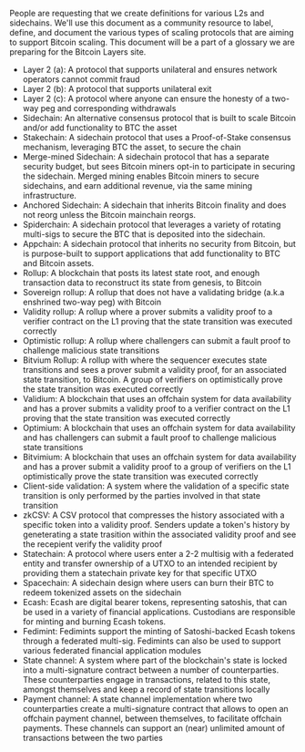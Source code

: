 People are requesting that we create definitions for various L2s and sidechains. We'll use this document as a community resource to label, define, and document the various types of scaling protocols that are aiming to support Bitcoin scaling. This document will be a part of a glossary we are preparing for the Bitcoin Layers site.

- Layer 2 (a): A protocol that supports unilateral and ensures network operators cannot commit fraud
- Layer 2 (b): A protocol that supports unilateral exit
- Layer 2 (c): A protocol where anyone can ensure the honesty of a two-way peg and corresponding withdrawals
- Sidechain: An alternative consensus protocol that is built to scale Bitcoin and/or add functionality to BTC the asset
- Stakechain: A sidechain protocol that uses a Proof-of-Stake consensus mechanism, leveraging BTC the asset, to secure the chain
- Merge-mined Sidechain: A sidechain protocol that has a separate security budget, but sees Bitcoin miners opt-in to participate in securing the sidechain. Merged mining enables Bitcoin miners to secure sidechains, and earn additional revenue, via the same mining infrastructure.
- Anchored Sidechain: A sidechain that inherits Bitcoin finality and does not reorg unless the Bitcoin mainchain reorgs.
- Spiderchain: A sidechain protocol that leverages a variety of rotating multi-sigs to secure the BTC that is deposited into the sidechain. 
- Appchain: A sidechain protocol that inherits no security from Bitcoin, but is purpose-built to support applications that add functionality to BTC and Bitcoin assets.
- Rollup: A blockchain that posts its latest state root, and enough transaction data to reconstruct its state from genesis, to Bitcoin
- Sovereign rollup: A rollup that does not have a validating bridge (a.k.a enshrined two-way peg) with Bitcoin
- Validity rollup: A rollup where a prover submits a validity proof to a verifier contract on the L1 proving that the state transition was executed correctly
- Optimistic rollup: A rollup where challengers can submit a fault proof to challenge malicious state transitions
- Bitvium Rollup: A rollup with where the sequencer executes state transitions and sees a prover submit a validity proof, for an associated state transition, to Bitcoin. A group of verifiers on optimistically prove the state transition was executed correctly
- Validium: A blockchain that uses an offchain system for data availability and has a prover submits a validity proof to a verifier contract on the L1 proving that the state transition was executed correctly
- Optimium: A blockchain that uses an offchain system for data availability and has challengers can submit a fault proof to challenge malicious state transitions
- Bitvimium: A blockchain that uses an offchain system for data availability and has a prover submit a validity proof to a group of verifiers on the L1 optimistically prove the state transition was executed correctly
- Client-side validation: A system where the validation of a specific state transition is only performed by the parties involved in that state transition
- zkCSV: A CSV protocol that compresses the history associated with a specific token into a validity proof. Senders update a token's history by geneterating a state trasition within the associated validity proof and see the recepient verify the validity proof
- Statechain: A protocol where users enter a 2-2 multisig with a federated entity and transfer ownership of a UTXO to an intended recipient by providing them a statechain private key for that specific UTXO
- Spacechain: A sidechain design where users can burn their BTC to redeem tokenized assets on the sidechain
- Ecash: Ecash are digital bearer tokens, representing satoshis, that can be used in a variety of financial applications. Custodians are responsible for minting and burning Ecash tokens.
- Fedimint: Fedimints support the minting of Satoshi-backed Ecash tokens through a federated multi-sig. Fedimints can also be used to support various federated financial application modules
- State channel: A system where part of the blockchain's state is locked into a multi-signature contract between a number of counterparties. These counterparties engage in transactions, related to this state, amongst themselves and keep a record of state transitions locally
- Payment channel: A state channel implementation where two counterparties create a multi-signature contract that allows to open an offchain payment channel, between themselves, to facilitate offchain payments. These channels can support an (near) unlimited amount of transactions between the two parties

